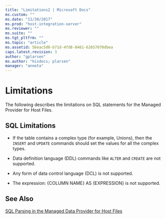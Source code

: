 ```yaml
---
title: "Limitations2 | Microsoft Docs"
ms.custom: ""
ms.date: "11/30/2017"
ms.prod: "host-integration-server"
ms.reviewer: ""
ms.suite: ""
ms.tgt_pltfrm: ""
ms.topic: "article"
ms.assetid: 56eac5d8-b71d-4fd8-8461-62657070dbea
caps.latest.revision: 3
author: "gplarsen"
ms.author: "hisdocs; plarsen"
manager: "anneta"
---
```

# Limitations
The following describes the limitations on SQL statements for the Managed Provider for Host Files.  
  
## SQL Limitations  
  
-   If the table contains a complex type (for example, Unions), then the `INSERT` and `UPDATE` commands should set the values for all the complex types.  
  
-   Data definition language (DDL) commands like `ALTER` and `CREATE` are not supported.  
  
-   Any form of data control language (DCL) is not supported.  
  
-   The expression: {COLUMN NAME} AS {EXPRESSION} is not supported.  
  
## See Also  
 [SQL Parsing in the Managed Data Provider for Host Files](../core/sql-parsing-in-the-managed-data-provider-for-host-files2.md)